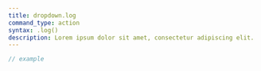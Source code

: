 ```yaml
---
title: dropdown.log
command_type: action
syntax: .log()
description: Lorem ipsum dolor sit amet, consectetur adipiscing elit.
---
```


```javascript
// example
```